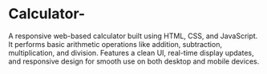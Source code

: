 # Calculator-
A responsive web-based calculator built using HTML, CSS, and JavaScript. It performs basic arithmetic operations like addition, subtraction, multiplication, and division. Features a clean UI, real-time display updates, and responsive design for smooth use on both desktop and mobile devices.
